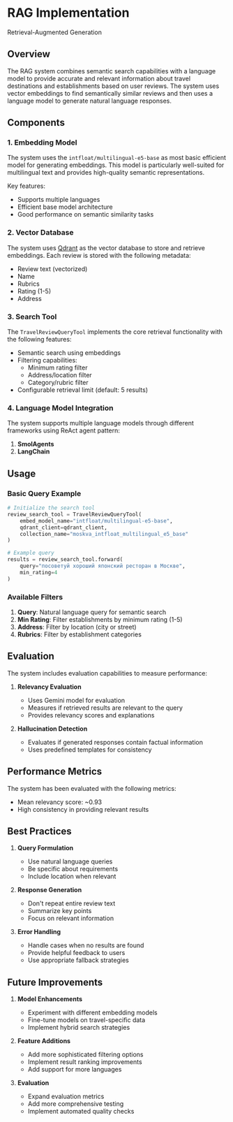 # RAG Implementation

Retrieval-Augmented Generation

## Overview

The RAG system combines semantic search capabilities with a language model to provide accurate and relevant information about travel destinations and establishments based on user reviews. The system uses vector embeddings to find semantically similar reviews and then uses a language model to generate natural language responses.

## Components

### 1. Embedding Model

The system uses the `intfloat/multilingual-e5-base` as most basic efficient model for generating embeddings. This model is particularly well-suited for multilingual text and provides high-quality semantic representations.

Key features:
- Supports multiple languages
- Efficient base model architecture
- Good performance on semantic similarity tasks

### 2. Vector Database

The system uses [Qdrant](https://qdrant.tech) as the vector database to store and retrieve embeddings. Each review is stored with the following metadata:
- Review text (vectorized)
- Name
- Rubrics
- Rating (1-5)
- Address

### 3. Search Tool

The `TravelReviewQueryTool` implements the core retrieval functionality with the following features:

- Semantic search using embeddings
- Filtering capabilities:
  - Minimum rating filter
  - Address/location filter
  - Category/rubric filter
- Configurable retrieval limit (default: 5 results)

### 4. Language Model Integration

The system supports multiple language models through different frameworks using ReAct agent pattern:
1. **SmolAgents**
2. **LangChain**

## Usage

### Basic Query Example

```python
# Initialize the search tool
review_search_tool = TravelReviewQueryTool(
    embed_model_name="intfloat/multilingual-e5-base",
    qdrant_client=qdrant_client,
    collection_name="moskva_intfloat_multilingual_e5_base"
)

# Example query
results = review_search_tool.forward(
    query="посоветуй хороший японский ресторан в Москве",
    min_rating=4
)
```

### Available Filters

1. **Query**: Natural language query for semantic search
2. **Min Rating**: Filter establishments by minimum rating (1-5)
3. **Address**: Filter by location (city or street)
4. **Rubrics**: Filter by establishment categories

## Evaluation

The system includes evaluation capabilities to measure performance:

1. **Relevancy Evaluation**
   - Uses Gemini model for evaluation
   - Measures if retrieved results are relevant to the query
   - Provides relevancy scores and explanations

2. **Hallucination Detection**
   - Evaluates if generated responses contain factual information
   - Uses predefined templates for consistency

## Performance Metrics

The system has been evaluated with the following metrics:
- Mean relevancy score: ~0.93
- High consistency in providing relevant results

## Best Practices

1. **Query Formulation**
   - Use natural language queries
   - Be specific about requirements
   - Include location when relevant

2. **Response Generation**
   - Don't repeat entire review text
   - Summarize key points
   - Focus on relevant information

3. **Error Handling**
   - Handle cases when no results are found
   - Provide helpful feedback to users
   - Use appropriate fallback strategies

## Future Improvements

1. **Model Enhancements**
   - Experiment with different embedding models
   - Fine-tune models on travel-specific data
   - Implement hybrid search strategies

2. **Feature Additions**
   - Add more sophisticated filtering options
   - Implement result ranking improvements
   - Add support for more languages

3. **Evaluation**
   - Expand evaluation metrics
   - Add more comprehensive testing
   - Implement automated quality checks
